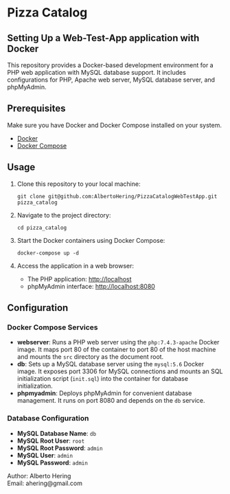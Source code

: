<h1>Pizza Catalog</h1>
<h2>Setting Up a Web-Test-App application with Docker</h2>

<p>This repository provides a Docker-based development environment for a PHP web application with MySQL database support. It includes configurations for PHP, Apache web server, MySQL database server, and phpMyAdmin.</p>

<h2>Prerequisites</h2>

<p>Make sure you have Docker and Docker Compose installed on your system.</p>

<ul>
<li><a href="https://docs.docker.com/get-docker/">Docker</a></li>
<li><a href="https://docs.docker.com/compose/install/">Docker Compose</a></li>
</ul>

<h2>Usage</h2>

<ol>
<li>Clone this repository to your local machine:</li>
<pre><code>git clone git@github.com:AlbertoHering/PizzaCatalogWebTestApp.git pizza_catalog</code></pre>

<li>Navigate to the project directory:</li>
<pre><code>cd pizza_catalog</code></pre>

<li>Start the Docker containers using Docker Compose:</li>
<pre><code>docker-compose up -d</code></pre>

<li>Access the application in a web browser:</li>
<ul>
    <li>The PHP application: <a href="http://localhost">http://localhost</a></li>
    <li>phpMyAdmin interface: <a href="http://localhost:8080">http://localhost:8080</a></li>
</ul>
</ol>

<h2>Configuration</h2>

<h3>Docker Compose Services</h3>

<ul>
<li><strong>webserver</strong>: Runs a PHP web server using the <code>php:7.4.3-apache</code> Docker image. It maps port 80 of the container to port 80 of the host machine and mounts the <code>src</code> directory as the document root.</li>

<li><strong>db</strong>: Sets up a MySQL database server using the <code>mysql:5.6</code> Docker image. It exposes port 3306 for MySQL connections and mounts an SQL initialization script (<code>init.sql</code>) into the container for database initialization.</li>

<li><strong>phpmyadmin</strong>: Deploys phpMyAdmin for convenient database management. It runs on port 8080 and depends on the <code>db</code> service.</li>
</ul>

<h3>Database Configuration</h3>

<ul>
<li><strong>MySQL Database Name</strong>: <code>db</code></li>
<li><strong>MySQL Root User</strong>: <code>root</code></li>
<li><strong>MySQL Root Password</strong>: <code>admin</code></li>
<li><strong>MySQL User</strong>: <code>admin</code></li>
<li><strong>MySQL Password</strong>: <code>admin</code></li>
</ul>

<p>
    Author: Alberto Hering
    <br/>Email: ahering@gmail.com
</p>

